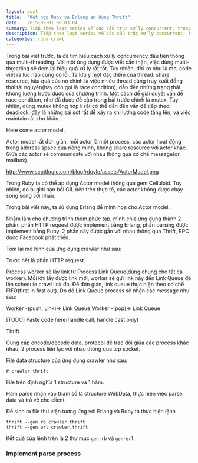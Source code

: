 ```yaml
---
layout: post
title:  "Kết hợp Ruby và Erlang sử dụng Thrift"
date:   2015-02-01 00:03:04
summary: Tiếp theo loạt series về các cấu trúc xử lý concurrent, trong bài viết này sẽ giới thiệu pattern Actor cùng việc kết hợp giữa Ruby và Erlang thông qua Thrift.
description: Tiếp theo loạt series về các cấu trúc xử lý concurrent, trong bài viết này sẽ giới thiệu pattern Actor cùng việc kết hợp giữa Ruby và Erlang thông qua Thrift.
categories: ruby crawl
---
```


Trong bài viết trước, ta đã tìm hiểu cách xử lý concurrency đầu tiên thông qua multi-threading. Với một ứng dụng được viết cẩn thận, việc dùng multi-threading sẽ đem lại hiệu quả xử lý rất tốt. Tuy nhiên, đời ko như là mơ, code viết ra lúc nào cũng có lỗi. Ta lưu ý một đặc điểm của thread: share resource, hậu quả của nó chính là việc nhiều thread cùng truy xuất đồng thời tài nguyên(hay còn gọi là race condition), dẫn đến những trạng thái không lường trước được của chương trình. Một cách để giải quyết vấn đề race condition, như đã được đề cập trong bài trước chính là mutex. Tuy nhiên, dùng mutex không hợp lí rất có thể dẫn đến vấn đề tiếp theo: deadlock, đây là những sai sót rất dễ xảy ra khi lượng code tăng lên, và việc maintain rất khó khăn.

Here come actor model.

Actor model rất đơn giản, mỗi actor là một process, các actor hoạt động trong address space của riêng mình, không share resource với actor khác. Giữa các actor sẽ communicate với nhau thông qua cơ chế message(or mailbox).

http://www.scottlogic.com/blog/rdoyle/assets/ActorModel.png

Trong Ruby ta có thể áp dụng Actor model thông qua gem Celluloid. Tuy nhiên, do bị giới hạn bởi GIL nên trên thực tế, các actor không được chạy song song với nhau.

Trong bài viết này, ta sử dụng Erlang để minh họa cho Actor model.

Nhằm làm cho chương trình thêm phức tạp, mình chia ứng dụng thành 2 phần: phần HTTP request được implement bằng Erlang, phần parsing được implement bằng Ruby. 2 phần này được gắn với nhau thông qua Thrift, RPC được Facebook phát triển.

Tóm lại mô hình của ứng dụng crawler như sau:

Trước hết là phần HTTP request.

Process worker sẽ lấy link từ Process Link Queue(dùng chung cho tất cả worker). Mỗi khi lấy được link mới, worker sẽ gửi link này đến Link Queue để lên schedule crawl link đó. Để đơn giản, link queue thực hiện theo cơ chế FIFO(first in first out). Do đó Link Queue process sẽ nhận các message như sau:

Worker -(push, Link)-> Link Queue
Worker -(pop)-> Link Queue

[TODO] Paste code here(handle call, handle cast only)

Thrift

Cung cấp encode/decode data, protocol để trao đổi giữa các process khác nhau. 2 process liên lạc với nhau thông qua tcp socket.

File data structure của ứng dụng crawler như sau:

```thrift
# crawler thrift
```

File trên định nghĩa 1 structure và 1 hàm.

Hàm parse nhận vào tham số là structure WebData, thực hiện việc parse data và trả về cho client.

Để sinh ra file thư viện tương ứng với Erlang và Ruby ta thực hiện lệnh

```
thrift --gen rb crawler.thrift
thrift --gen erl crawler.thrift
```

Kết quả của lệnh trên là 2 thư mục `gen-rb` và `gen-erl`

### Implement parse process